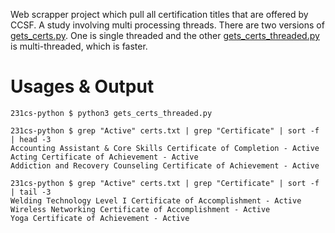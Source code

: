 Web scrapper project which pull all certification titles that are offered by CCSF. A study involving multi processing threads.
There are two versions of [gets_certs.py](https://github.com/tcwbot/public/blob/main/scripts/python231/gets_cert.py). One is single threaded and the other [gets_certs_threaded.py](https://github.com/tcwbot/public/blob/main/scripts/python231/gets_certs_threaded.py) is multi-threaded, which is faster.

# Usages & Output
```
231cs-python $ python3 gets_certs_threaded.py

231cs-python $ grep "Active" certs.txt | grep "Certificate" | sort -f | head -3
Accounting Assistant & Core Skills Certificate of Completion - Active
Acting Certificate of Achievement - Active
Addiction and Recovery Counseling Certificate of Achievement - Active

231cs-python $ grep "Active" certs.txt | grep "Certificate" | sort -f | tail -3
Welding Technology Level I Certificate of Accomplishment - Active
Wireless Networking Certificate of Accomplishment - Active
Yoga Certificate of Achievement - Active
```
